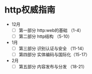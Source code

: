 # http权威指南
- 12月
  - [ ] 第一部分 http:web的基础 （1-4）
  - [ ] 第二部分 http结构 （5-10）
- 1月
  - [ ] 第三部分 识别认证与安全 （11-14）
  - [ ] 第四部分 实体编码与国际化（15-17）
- 2月
  - [ ] 第五部分 内容发布与分发 （18-21）
